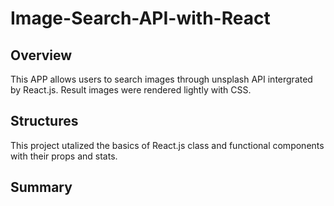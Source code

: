 # Image-Search-API-with-React

## Overview
This APP allows users to search images through unsplash API intergrated by React.js. Result images were rendered lightly with CSS.

## Structures
This project utalized the basics of React.js class and functional components with their props and stats.

## Summary
